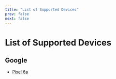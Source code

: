 ```yaml
---
title: "List of Supported Devices"
prev: false
next: false
---
```

# List of Supported Devices

## Google
- [Pixel 6a](/devices/bluejay) <Badge type="info" text="bluejay" />
